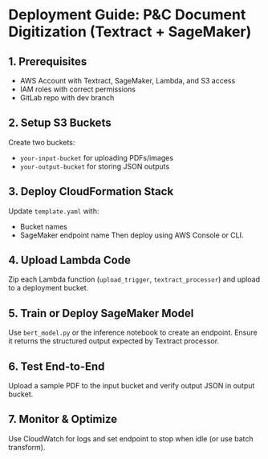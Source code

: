 # Deployment Guide: P&C Document Digitization (Textract + SageMaker)

## 1. Prerequisites
- AWS Account with Textract, SageMaker, Lambda, and S3 access
- IAM roles with correct permissions
- GitLab repo with dev branch

## 2. Setup S3 Buckets
Create two buckets:
- `your-input-bucket` for uploading PDFs/images
- `your-output-bucket` for storing JSON outputs

## 3. Deploy CloudFormation Stack
Update `template.yaml` with:
- Bucket names
- SageMaker endpoint name
Then deploy using AWS Console or CLI.

## 4. Upload Lambda Code
Zip each Lambda function (`upload_trigger`, `textract_processor`) and upload to a deployment bucket.

## 5. Train or Deploy SageMaker Model
Use `bert_model.py` or the inference notebook to create an endpoint.
Ensure it returns the structured output expected by Textract processor.

## 6. Test End-to-End
Upload a sample PDF to the input bucket and verify output JSON in output bucket.

## 7. Monitor & Optimize
Use CloudWatch for logs and set endpoint to stop when idle (or use batch transform).
